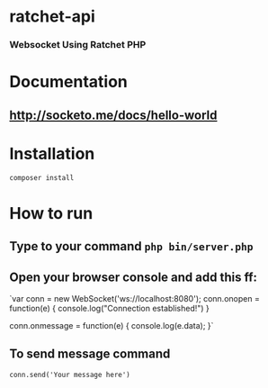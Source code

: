 # ratchet-api
### Websocket Using Ratchet PHP


# Documentation
## http://socketo.me/docs/hello-world


# Installation

`composer install`

# How to run 
## Type to your command `php bin/server.php`

## Open your browser console and add this ff:
`var conn = new WebSocket('ws://localhost:8080');
conn.onopen = function(e) {
    console.log("Connection established!")
}

conn.onmessage = function(e) {
    console.log(e.data);
}`

## To send message command
`conn.send('Your message here')`
